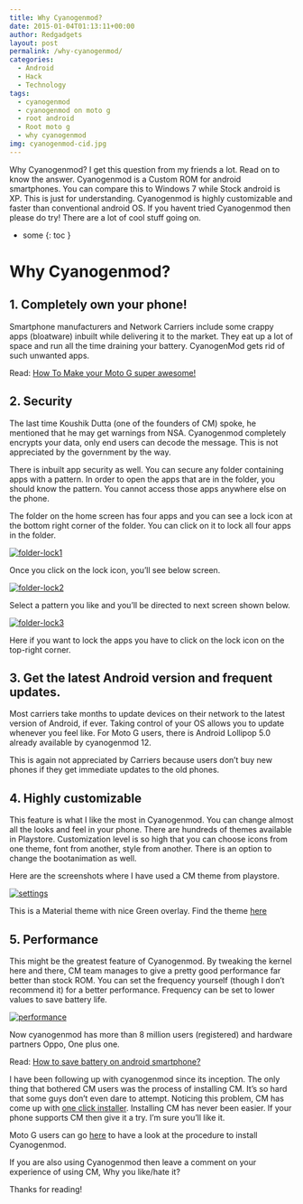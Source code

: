 ```yaml
---
title: Why Cyanogenmod?
date: 2015-01-04T01:13:11+00:00
author: Redgadgets
layout: post
permalink: /why-cyanogenmod/
categories:
  - Android
  - Hack
  - Technology
tags:
  - cyanogenmod
  - cyanogenmod on moto g
  - root android
  - Root moto g
  - why cyanogenmod
img: cyanogenmod-cid.jpg
---
```


Why Cyanogenmod? I get this question from my friends a lot. Read on to know the answer. Cyanogenmod is a Custom ROM for android smartphones. You can compare this to Windows 7 while Stock android is XP. This is just for understanding. Cyanogenmod is highly customizable and faster than conventional android OS. If you havent tried Cyanogenmod then please do try! There are a lot of cool stuff going on.


* some
{: toc }

# <span id="Why_Cyanogenmod">Why Cyanogenmod?</span>

## <span id="1_Completely_own_your_phone">1. Completely own your phone!</span>

Smartphone manufacturers and Network Carriers include some crappy apps (bloatware) inbuilt while delivering it to the market. They eat up a lot of space and run all the time draining your battery. CyanogenMod gets rid of such unwanted apps.

Read: <a href="http://redgadgets.com/how-to-make-your-moto-g-super-awesome/" target="_blank">How To Make your Moto G super awesome!</a>

## <span id="2_Security">2. Security</span>

The last time Koushik Dutta (one of the founders of CM) spoke, he mentioned that he may get warnings from NSA. Cyanogenmod completely encrypts your data, only end users can decode the message. This is not appreciated by the government by the way.

There is inbuilt app security as well. You can secure any folder containing apps with a pattern. In order to open the apps that are in the folder, you should know the pattern. You cannot access those apps anywhere else on the phone.

The folder on the home screen has four apps and you can see a lock icon at the bottom right corner of the folder. You can click on it to lock all four apps in the folder.

[<img src="/wp-content/uploads/2015/01/folder-lock11.png?resize=169%2C300" alt="folder-lock1" data-recalc-dims="1" />](/wp-content/uploads/2015/01/folder-lock11.png)

Once you click on the lock icon, you&#8217;ll see below screen.

[<img src="/wp-content/uploads/2015/01/folder-lock2.png?resize=169%2C300" alt="folder-lock2" data-recalc-dims="1" />](/wp-content/uploads/2015/01/folder-lock2.png)

Select a pattern you like and you&#8217;ll be directed to next screen shown below.

[<img src="/wp-content/uploads/2015/01/folder-lock3.png?resize=169%2C300" alt="folder-lock3" data-recalc-dims="1" />](/wp-content/uploads/2015/01/folder-lock3.png)

Here if you want to lock the apps you have to click on the lock icon on the top-right corner.

## <span id="3_Get_the_latest_Android_version_and_frequent_updates">3. Get the latest Android version and frequent updates.</span>

Most carriers take months to update devices on their network to the latest version of Android, if ever. Taking control of your OS allows you to update whenever you feel like. For Moto G users, there is Android Lollipop 5.0 already available by cyanogenmod 12.

This is again not appreciated by Carriers because users don&#8217;t buy new phones if they get immediate updates to the old phones.

## <span id="4_Highly_customizable">4. Highly customizable</span>

This feature is what I like the most in Cyanogenmod. You can change almost all the looks and feel in your phone. There are hundreds of themes available in Playstore. Customization level is so high that you can choose icons from one theme, font from another, style from another. There is an option to change the bootanimation as well.

Here are the screenshots where I have used a CM theme from playstore.

[<img class="alignnone size-medium wp-image-191" src="/wp-content/uploads/2015/01/settings-338x300.jpg?fit=338%2C300" alt="settings" data-recalc-dims="1" />](/wp-content/uploads/2015/01/settings.jpg)

This is a Material theme with nice Green overlay. Find the theme [here](https://play.google.com/store/apps/details?id=ind.aang.minimal.teal&hl=en)

## <span id="5_Performance">5. Performance</span>

This might be the greatest feature of Cyanogenmod. By tweaking the kernel here and there, CM team manages to give a pretty good performance far better than stock ROM. You can set the frequency yourself (though I don&#8217;t recommend it) for a better performance. Frequency can be set to lower values to save battery life.

[<img class="alignnone size-medium wp-image-187" src="/wp-content/uploads/2015/01/performance-169x300.jpg?fit=169%2C300" alt="performance" data-recalc-dims="1" />](/wp-content/uploads/2015/01/performance.jpg)

Now cyanogenmod has more than 8 million users (registered) and hardware partners Oppo, One plus one.

Read: <a href="http://redgadgets.com/save-battery-android-smartphone/" target="_blank">How to save battery on android smartphone?</a>

I have been following up with cyanogenmod since its inception. The only thing that bothered CM users was the process of installing CM. It&#8217;s so hard that some guys don&#8217;t even dare to attempt. Noticing this problem, CM has come up with [one click installer](http://wiki.cyanogenmod.org/w/CyanogenMod_Installer). Installing CM has never been easier. If your phone supports CM then give it a try. I&#8217;m sure you&#8217;ll like it.

Moto G users can go [here](http://wiki.cyanogenmod.org/w/Falcon_Info) to have a look at the procedure to install Cyanogenmod.

If you are also using Cyanogenmod then leave a comment on your experience of using CM, Why you like/hate it?

Thanks for reading!